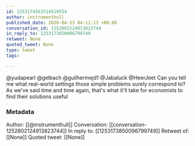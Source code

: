 ```yaml
---
id: 1253174563514519554
author: instrumenthull
published_date: 2020-04-23 04:11:13 +00:00
conversation_id: 1252802124913823744
in_reply_to: 1253173850096799749
retweet: None
quoted_tweet: None
type: tweet
tags:

---
```


@yudapearl @gelbach @guilhermejd1 @Jabaluck @HeerJeet Can you tell me what real-world settings those simple problems surely correspond to? As we've said time and time again, that's what it'll take for economists to find their solutions useful

### Metadata

Author: [[@instrumenthull]]
Conversation: [[conversation-1252802124913823744]]
In reply to: [[1253173850096799749]]
Retweet of: [[None]]
Quoted tweet: [[None]]
